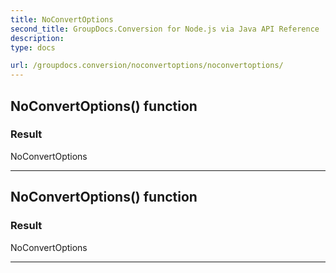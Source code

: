 ```yaml
---
title: NoConvertOptions
second_title: GroupDocs.Conversion for Node.js via Java API Reference
description: 
type: docs

url: /groupdocs.conversion/noconvertoptions/noconvertoptions/
---
```


## NoConvertOptions() function


### Result
NoConvertOptions


---


## NoConvertOptions() function


### Result
NoConvertOptions


---


